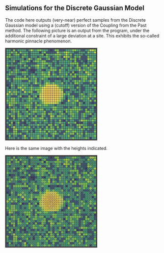 ## Simulations for the Discrete Gaussian Model

The code here outputs (very-near) perfect samples from the Discrete Gaussian model using a (cutoff) version of the Coupling from the Past method. The following picture is an output from the program,
under the additional constraint of a large deviation at a site. This exhibits the so-called harmonic pinnacle phenomenon.

<img src="https://github.com/mbrc12/discrete_gaussian/blob/main/output_notext.svg" width="300" height="300">

Here is the same image with the heights indicated.

<img src="https://github.com/mbrc12/discrete_gaussian/blob/main/output.svg" width="300" height="300">
